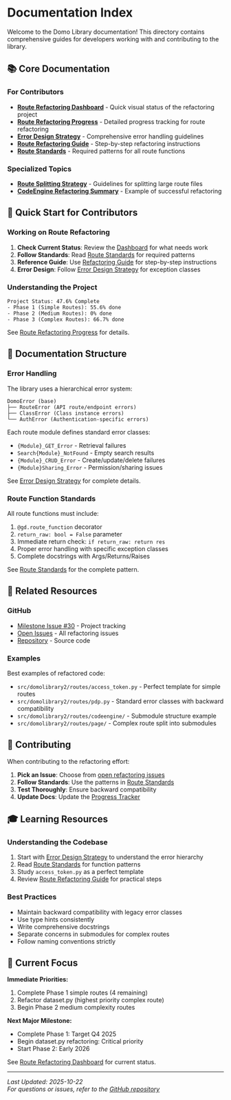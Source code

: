 # Documentation Index

Welcome to the Domo Library documentation! This directory contains comprehensive guides for developers working with and contributing to the library.

## 📚 Core Documentation

### For Contributors

- **[Route Refactoring Dashboard](./route-refactoring-dashboard.md)** - Quick visual status of the refactoring project
- **[Route Refactoring Progress](./route-refactoring-progress.md)** - Detailed progress tracking for route refactoring
- **[Error Design Strategy](./error-design-strategy.md)** - Comprehensive error handling guidelines
- **[Route Refactoring Guide](./route-refactoring-guide.md)** - Step-by-step refactoring instructions
- **[Route Standards](../.github/instructions/routes.instructions.md)** - Required patterns for all route functions

### Specialized Topics

- **[Route Splitting Strategy](./route-splitting-strategy.md)** - Guidelines for splitting large route files
- **[CodeEngine Refactoring Summary](./codeengine-refactoring-summary.md)** - Example of successful refactoring

## 🎯 Quick Start for Contributors

### Working on Route Refactoring

1. **Check Current Status**: Review the [Dashboard](./route-refactoring-dashboard.md) for what needs work
2. **Follow Standards**: Read [Route Standards](../.github/instructions/routes.instructions.md) for required patterns
3. **Reference Guide**: Use [Refactoring Guide](./route-refactoring-guide.md) for step-by-step instructions
4. **Error Design**: Follow [Error Design Strategy](./error-design-strategy.md) for exception classes

### Understanding the Project

```
Project Status: 47.6% Complete
- Phase 1 (Simple Routes): 55.6% done
- Phase 2 (Medium Routes): 0% done
- Phase 3 (Complex Routes): 66.7% done
```

See [Route Refactoring Progress](./route-refactoring-progress.md) for details.

## 📖 Documentation Structure

### Error Handling

The library uses a hierarchical error system:

```
DomoError (base)
├── RouteError (API route/endpoint errors)
├── ClassError (Class instance errors)  
└── AuthError (Authentication-specific errors)
```

Each route module defines standard error classes:
- `{Module}_GET_Error` - Retrieval failures
- `Search{Module}_NotFound` - Empty search results
- `{Module}_CRUD_Error` - Create/update/delete failures
- `{Module}Sharing_Error` - Permission/sharing issues

See [Error Design Strategy](./error-design-strategy.md) for complete details.

### Route Function Standards

All route functions must include:

1. `@gd.route_function` decorator
2. `return_raw: bool = False` parameter
3. Immediate return check: `if return_raw: return res`
4. Proper error handling with specific exception classes
5. Complete docstrings with Args/Returns/Raises

See [Route Standards](../.github/instructions/routes.instructions.md) for the complete pattern.

## 🔗 Related Resources

### GitHub

- [Milestone Issue #30](https://github.com/jaewilson07/dl-remuxed/issues/30) - Project tracking
- [Open Issues](https://github.com/jaewilson07/dl-remuxed/issues) - All refactoring issues
- [Repository](https://github.com/jaewilson07/dl-remuxed) - Source code

### Examples

Best examples of refactored code:
- `src/domolibrary2/routes/access_token.py` - Perfect template for simple routes
- `src/domolibrary2/routes/pdp.py` - Standard error classes with backward compatibility
- `src/domolibrary2/routes/codeengine/` - Submodule structure example
- `src/domolibrary2/routes/page/` - Complex route split into submodules

## 📝 Contributing

When contributing to the refactoring effort:

1. **Pick an Issue**: Choose from [open refactoring issues](https://github.com/jaewilson07/dl-remuxed/issues?q=is%3Aissue+is%3Aopen+label%3Arefactoring)
2. **Follow Standards**: Use the patterns in [Route Standards](../.github/instructions/routes.instructions.md)
3. **Test Thoroughly**: Ensure backward compatibility
4. **Update Docs**: Update the [Progress Tracker](./route-refactoring-progress.md)

## 🎓 Learning Resources

### Understanding the Codebase

1. Start with [Error Design Strategy](./error-design-strategy.md) to understand the error hierarchy
2. Read [Route Standards](../.github/instructions/routes.instructions.md) for function patterns
3. Study `access_token.py` as a perfect template
4. Review [Route Refactoring Guide](./route-refactoring-guide.md) for practical steps

### Best Practices

- Maintain backward compatibility with legacy error classes
- Use type hints consistently
- Write comprehensive docstrings
- Separate concerns in submodules for complex routes
- Follow naming conventions strictly

## 🚀 Current Focus

**Immediate Priorities:**

1. Complete Phase 1 simple routes (4 remaining)
2. Refactor dataset.py (highest priority complex route)
3. Begin Phase 2 medium complexity routes

**Next Major Milestone:**

- Complete Phase 1: Target Q4 2025
- Begin dataset.py refactoring: Critical priority
- Start Phase 2: Early 2026

See [Route Refactoring Dashboard](./route-refactoring-dashboard.md) for current status.

---

*Last Updated: 2025-10-22*  
*For questions or issues, refer to the [GitHub repository](https://github.com/jaewilson07/dl-remuxed)*
